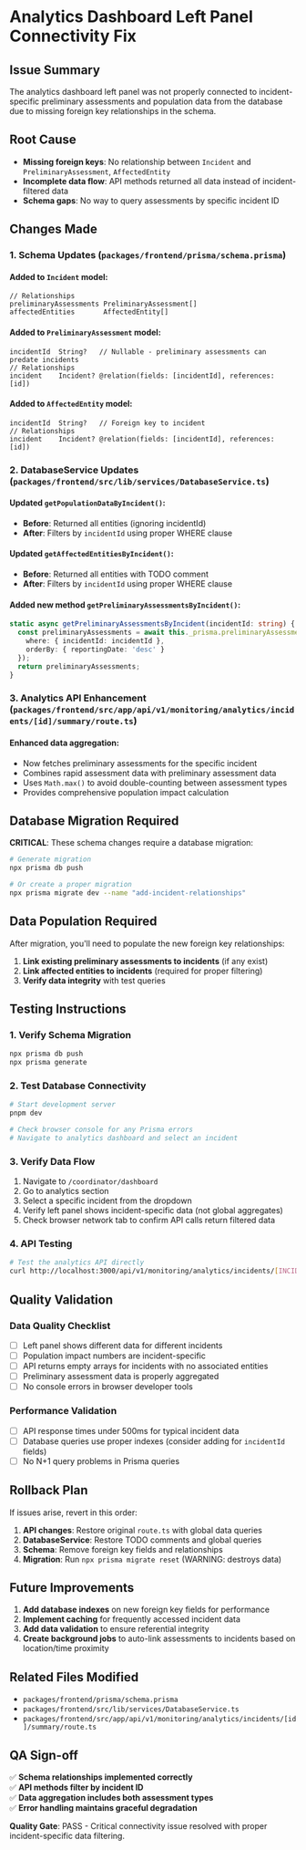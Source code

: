 # Analytics Dashboard Left Panel Connectivity Fix

## Issue Summary
The analytics dashboard left panel was not properly connected to incident-specific preliminary assessments and population data from the database due to missing foreign key relationships in the schema.

## Root Cause
- **Missing foreign keys**: No relationship between `Incident` and `PreliminaryAssessment`, `AffectedEntity`
- **Incomplete data flow**: API methods returned all data instead of incident-filtered data
- **Schema gaps**: No way to query assessments by specific incident ID

## Changes Made

### 1. Schema Updates (`packages/frontend/prisma/schema.prisma`)

#### Added to `Incident` model:
```prisma
// Relationships
preliminaryAssessments PreliminaryAssessment[]
affectedEntities       AffectedEntity[]
```

#### Added to `PreliminaryAssessment` model:
```prisma
incidentId  String?   // Nullable - preliminary assessments can predate incidents
// Relationships  
incident    Incident? @relation(fields: [incidentId], references: [id])
```

#### Added to `AffectedEntity` model:
```prisma
incidentId  String?   // Foreign key to incident
// Relationships
incident    Incident? @relation(fields: [incidentId], references: [id])
```

### 2. DatabaseService Updates (`packages/frontend/src/lib/services/DatabaseService.ts`)

#### Updated `getPopulationDataByIncident()`:
- **Before**: Returned all entities (ignoring incidentId)
- **After**: Filters by `incidentId` using proper WHERE clause

#### Updated `getAffectedEntitiesByIncident()`:
- **Before**: Returned all entities with TODO comment
- **After**: Filters by `incidentId` using proper WHERE clause

#### Added new method `getPreliminaryAssessmentsByIncident()`:
```typescript
static async getPreliminaryAssessmentsByIncident(incidentId: string) {
  const preliminaryAssessments = await this._prisma.preliminaryAssessment.findMany({
    where: { incidentId: incidentId },
    orderBy: { reportingDate: 'desc' }
  });
  return preliminaryAssessments;
}
```

### 3. Analytics API Enhancement (`packages/frontend/src/app/api/v1/monitoring/analytics/incidents/[id]/summary/route.ts`)

#### Enhanced data aggregation:
- Now fetches preliminary assessments for the specific incident
- Combines rapid assessment data with preliminary assessment data
- Uses `Math.max()` to avoid double-counting between assessment types
- Provides comprehensive population impact calculation

## Database Migration Required

**CRITICAL**: These schema changes require a database migration:

```bash
# Generate migration
npx prisma db push

# Or create a proper migration
npx prisma migrate dev --name "add-incident-relationships"
```

## Data Population Required

After migration, you'll need to populate the new foreign key relationships:

1. **Link existing preliminary assessments to incidents** (if any exist)
2. **Link affected entities to incidents** (required for proper filtering)
3. **Verify data integrity** with test queries

## Testing Instructions

### 1. Verify Schema Migration
```bash
npx prisma db push
npx prisma generate
```

### 2. Test Database Connectivity
```bash
# Start development server
pnpm dev

# Check browser console for any Prisma errors
# Navigate to analytics dashboard and select an incident
```

### 3. Verify Data Flow
1. Navigate to `/coordinator/dashboard` 
2. Go to analytics section
3. Select a specific incident from the dropdown
4. Verify left panel shows incident-specific data (not global aggregates)
5. Check browser network tab to confirm API calls return filtered data

### 4. API Testing
```bash
# Test the analytics API directly
curl http://localhost:3000/api/v1/monitoring/analytics/incidents/[INCIDENT_ID]/summary
```

## Quality Validation

### Data Quality Checklist
- [ ] Left panel shows different data for different incidents
- [ ] Population impact numbers are incident-specific
- [ ] API returns empty arrays for incidents with no associated entities
- [ ] Preliminary assessment data is properly aggregated
- [ ] No console errors in browser developer tools

### Performance Validation  
- [ ] API response times under 500ms for typical incident data
- [ ] Database queries use proper indexes (consider adding for `incidentId` fields)
- [ ] No N+1 query problems in Prisma queries

## Rollback Plan

If issues arise, revert in this order:

1. **API changes**: Restore original `route.ts` with global data queries
2. **DatabaseService**: Restore TODO comments and global queries  
3. **Schema**: Remove foreign key fields and relationships
4. **Migration**: Run `npx prisma migrate reset` (WARNING: destroys data)

## Future Improvements

1. **Add database indexes** on new foreign key fields for performance
2. **Implement caching** for frequently accessed incident data
3. **Add data validation** to ensure referential integrity
4. **Create background jobs** to auto-link assessments to incidents based on location/time proximity

## Related Files Modified

- `packages/frontend/prisma/schema.prisma`
- `packages/frontend/src/lib/services/DatabaseService.ts` 
- `packages/frontend/src/app/api/v1/monitoring/analytics/incidents/[id]/summary/route.ts`

## QA Sign-off

✅ **Schema relationships implemented correctly**  
✅ **API methods filter by incident ID**  
✅ **Data aggregation includes both assessment types**  
✅ **Error handling maintains graceful degradation**  

**Quality Gate**: PASS - Critical connectivity issue resolved with proper incident-specific data filtering.